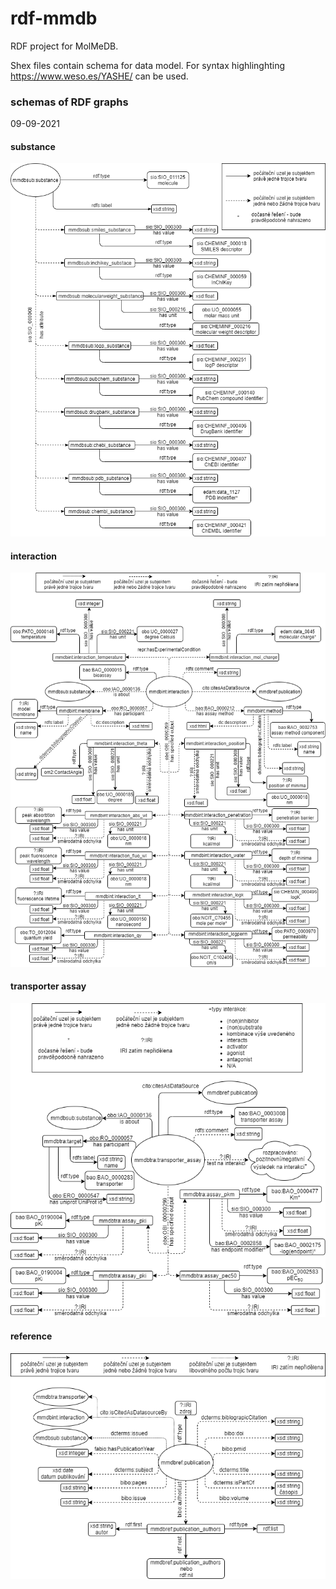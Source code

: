 # rdf-mmdb
RDF project for MolMeDB.

Shex files contain schema for data model. For syntax highlinghting https://www.weso.es/YASHE/ can be used.

### schemas of RDF graphs

09-09-2021

#### substance

![alt text](https://github.com/DominikMartinat/rdf-mmdb/blob/main/diagrams/diagram-substances.png "substance namespace")

#### interaction

![alt text](https://github.com/DominikMartinat/rdf-mmdb/blob/main/diagrams/diagram-interactions.png "interaction namespace")

#### transporter assay

![alt text](https://github.com/DominikMartinat/rdf-mmdb/blob/main/diagrams/diagram-transporters.drawio.png "transporter assay namespace")

#### reference

![alt text](https://github.com/DominikMartinat/rdf-mmdb/blob/main/diagrams/diagram-publications.drawio.png "reference namespace")
